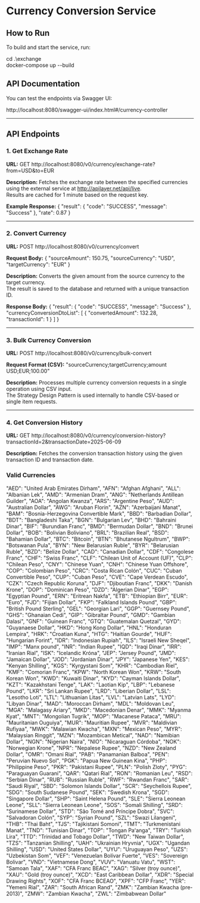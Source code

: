 # Currency Conversion Service

## How to Run
To build and start the service, run:

cd .\exchange\
docker-compose up --build

## API Documentation
You can test the endpoints via Swagger UI:

http://localhost:8080/swagger-ui/index.html#/currency-controller

---

## API Endpoints

### 1. Get Exchange Rate

**URL:**
GET http://localhost:8080/v0/currency/exchange-rate?from=USD&to=EUR

**Description:**
Fetches the exchange rate between the specified currencies using the external service at http://apilayer.net/api/live.  
Results are cached for 1 minute based on the request key.

**Example Response:**
{
"result": {
"code": "SUCCESS",
"message": "Success"
},
"rate": 0.87
}

---

### 2. Convert Currency

**URL:**
POST http://localhost:8080/v0/currency/convert

**Request Body:**
{
"sourceAmount": 150.75,
"sourceCurrency": "USD",
"targetCurrency": "EUR"
}

**Description:**
Converts the given amount from the source currency to the target currency.  
The result is saved to the database and returned with a unique transaction ID.

**Response Body:**
{
"result": {
"code": "SUCCESS",
"message": "Success"
},
"currencyConversionDtoList": [
{
"convertedAmount": 132.28,
"transactionId": 1
}
]
}

---

### 3. Bulk Currency Conversion

**URL:**
POST http://localhost:8080/v0/currency/bulk-convert

**Request Format (CSV):**
"sourceCurrency;targetCurrency;amount
USD;EUR;100.00"

**Description:**
Processes multiple currency conversion requests in a single operation using CSV input.  
The Strategy Design Pattern is used internally to handle CSV-based or single item requests.

---

### 4. Get Conversion History

**URL:**
GET http://localhost:8080/v0/currency/conversion-history?transactionId=2&transactionDate=2025-06-09

**Description:**
Fetches the conversion transaction history using the given transaction ID and transaction date.


### Valid Currencies
"AED": "United Arab Emirates Dirham",
"AFN": "Afghan Afghani",
"ALL": "Albanian Lek",
"AMD": "Armenian Dram",
"ANG": "Netherlands Antillean Guilder",
"AOA": "Angolan Kwanza",
"ARS": "Argentine Peso",
"AUD": "Australian Dollar",
"AWG": "Aruban Florin",
"AZN": "Azerbaijani Manat",
"BAM": "Bosnia-Herzegovina Convertible Mark",
"BBD": "Barbadian Dollar",
"BDT": "Bangladeshi Taka",
"BGN": "Bulgarian Lev",
"BHD": "Bahraini Dinar",
"BIF": "Burundian Franc",
"BMD": "Bermudan Dollar",
"BND": "Brunei Dollar",
"BOB": "Bolivian Boliviano",
"BRL": "Brazilian Real",
"BSD": "Bahamian Dollar",
"BTC": "Bitcoin",
"BTN": "Bhutanese Ngultrum",
"BWP": "Botswanan Pula",
"BYN": "New Belarusian Ruble",
"BYR": "Belarusian Ruble",
"BZD": "Belize Dollar",
"CAD": "Canadian Dollar",
"CDF": "Congolese Franc",
"CHF": "Swiss Franc",
"CLF": "Chilean Unit of Account (UF)",
"CLP": "Chilean Peso",
"CNY": "Chinese Yuan",
"CNH": "Chinese Yuan Offshore",
"COP": "Colombian Peso",
"CRC": "Costa Rican Colón",
"CUC": "Cuban Convertible Peso",
"CUP": "Cuban Peso",
"CVE": "Cape Verdean Escudo",
"CZK": "Czech Republic Koruna",
"DJF": "Djiboutian Franc",
"DKK": "Danish Krone",
"DOP": "Dominican Peso",
"DZD": "Algerian Dinar",
"EGP": "Egyptian Pound",
"ERN": "Eritrean Nakfa",
"ETB": "Ethiopian Birr",
"EUR": "Euro",
"FJD": "Fijian Dollar",
"FKP": "Falkland Islands Pound",
"GBP": "British Pound Sterling",
"GEL": "Georgian Lari",
"GGP": "Guernsey Pound",
"GHS": "Ghanaian Cedi",
"GIP": "Gibraltar Pound",
"GMD": "Gambian Dalasi",
"GNF": "Guinean Franc",
"GTQ": "Guatemalan Quetzal",
"GYD": "Guyanaese Dollar",
"HKD": "Hong Kong Dollar",
"HNL": "Honduran Lempira",
"HRK": "Croatian Kuna",
"HTG": "Haitian Gourde",
"HUF": "Hungarian Forint",
"IDR": "Indonesian Rupiah",
"ILS": "Israeli New Sheqel",
"IMP": "Manx pound",
"INR": "Indian Rupee",
"IQD": "Iraqi Dinar",
"IRR": "Iranian Rial",
"ISK": "Icelandic Króna",
"JEP": "Jersey Pound",
"JMD": "Jamaican Dollar",
"JOD": "Jordanian Dinar",
"JPY": "Japanese Yen",
"KES": "Kenyan Shilling",
"KGS": "Kyrgystani Som",
"KHR": "Cambodian Riel",
"KMF": "Comorian Franc",
"KPW": "North Korean Won",
"KRW": "South Korean Won",
"KWD": "Kuwaiti Dinar",
"KYD": "Cayman Islands Dollar",
"KZT": "Kazakhstani Tenge",
"LAK": "Laotian Kip",
"LBP": "Lebanese Pound",
"LKR": "Sri Lankan Rupee",
"LRD": "Liberian Dollar",
"LSL": "Lesotho Loti",
"LTL": "Lithuanian Litas",
"LVL": "Latvian Lats",
"LYD": "Libyan Dinar",
"MAD": "Moroccan Dirham",
"MDL": "Moldovan Leu",
"MGA": "Malagasy Ariary",
"MKD": "Macedonian Denar",
"MMK": "Myanma Kyat",
"MNT": "Mongolian Tugrik",
"MOP": "Macanese Pataca",
"MRU": "Mauritanian Ouguiya",
"MUR": "Mauritian Rupee",
"MVR": "Maldivian Rufiyaa",
"MWK": "Malawian Kwacha",
"MXN": "Mexican Peso",
"MYR": "Malaysian Ringgit",
"MZN": "Mozambican Metical",
"NAD": "Namibian Dollar",
"NGN": "Nigerian Naira",
"NIO": "Nicaraguan Córdoba",
"NOK": "Norwegian Krone",
"NPR": "Nepalese Rupee",
"NZD": "New Zealand Dollar",
"OMR": "Omani Rial",
"PAB": "Panamanian Balboa",
"PEN": "Peruvian Nuevo Sol",
"PGK": "Papua New Guinean Kina",
"PHP": "Philippine Peso",
"PKR": "Pakistani Rupee",
"PLN": "Polish Zloty",
"PYG": "Paraguayan Guarani",
"QAR": "Qatari Rial",
"RON": "Romanian Leu",
"RSD": "Serbian Dinar",
"RUB": "Russian Ruble",
"RWF": "Rwandan Franc",
"SAR": "Saudi Riyal",
"SBD": "Solomon Islands Dollar",
"SCR": "Seychellois Rupee",
"SDG": "South Sudanese Pound",
"SEK": "Swedish Krona",
"SGD": "Singapore Dollar",
"SHP": "Saint Helena Pound",
"SLE": "Sierra Leonean Leone",
"SLL": "Sierra Leonean Leone",
"SOS": "Somali Shilling",
"SRD": "Surinamese Dollar",
"STD": "São Tomé and Príncipe Dobra",
"SVC": "Salvadoran Colón",
"SYP": "Syrian Pound",
"SZL": "Swazi Lilangeni",
"THB": "Thai Baht",
"TJS": "Tajikistani Somoni",
"TMT": "Turkmenistani Manat",
"TND": "Tunisian Dinar",
"TOP": "Tongan Paʻanga",
"TRY": "Turkish Lira",
"TTD": "Trinidad and Tobago Dollar",
"TWD": "New Taiwan Dollar",
"TZS": "Tanzanian Shilling",
"UAH": "Ukrainian Hryvnia",
"UGX": "Ugandan Shilling",
"USD": "United States Dollar",
"UYU": "Uruguayan Peso",
"UZS": "Uzbekistan Som",
"VEF": "Venezuelan Bolívar Fuerte",
"VES": "Sovereign Bolivar",
"VND": "Vietnamese Dong",
"VUV": "Vanuatu Vatu",
"WST": "Samoan Tala",
"XAF": "CFA Franc BEAC",
"XAG": "Silver (troy ounce)",
"XAU": "Gold (troy ounce)",
"XCD": "East Caribbean Dollar",
"XDR": "Special Drawing Rights",
"XOF": "CFA Franc BCEAO",
"XPF": "CFP Franc",
"YER": "Yemeni Rial",
"ZAR": "South African Rand",
"ZMK": "Zambian Kwacha (pre-2013)",
"ZMW": "Zambian Kwacha",
"ZWL": "Zimbabwean Dollar"

